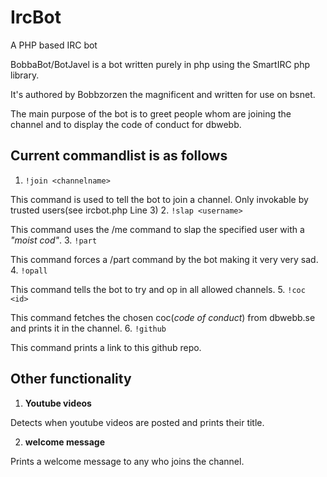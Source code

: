 IrcBot
======

A PHP based IRC bot


BobbaBot/BotJavel is a bot written purely in php using the SmartIRC php library.

It's authored by Bobbzorzen the magnificent and written for use on bsnet.

The main purpose of the bot is to greet people whom are joining the channel and to display the code of conduct for dbwebb.

Current commandlist is as follows
----

1. `!join <channelname>` 
 
 This command is used to tell the bot to join a channel. Only invokable by trusted users(see ircbot.php Line 3)
2. `!slap <username>` 
 
 This command uses the /me command to slap the specified user with a *"moist cod"*.
3. `!part` 
 
 This command forces a /part command by the bot making it very very sad.
4. `!opall` 
 
 This command tells the bot to try and op in all allowed channels.
5. `!coc <id>` 
 
 This command fetches the chosen coc(*code of conduct*) from dbwebb.se and prints it in the channel.
6. `!github` 
 
 This command prints a link to this github repo.


Other functionality
----

1. **Youtube videos**

 Detects when youtube videos are posted and prints their title.

2. **welcome message**

 Prints a welcome message to any who joins the channel.